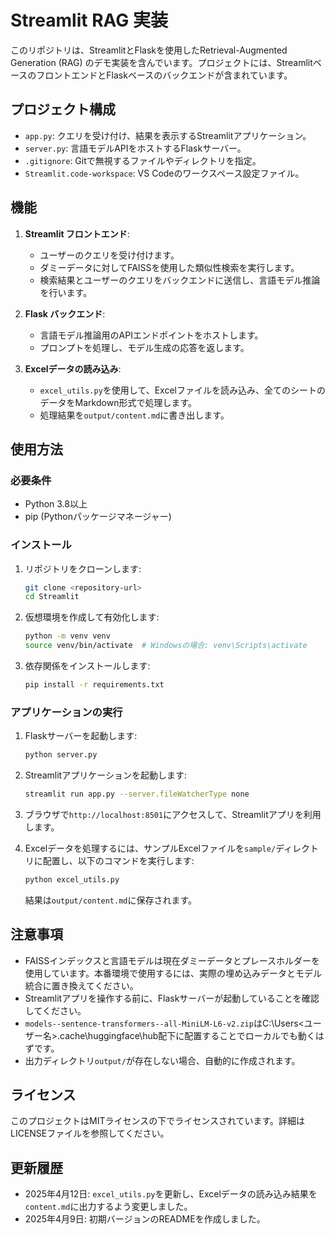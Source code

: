 # Streamlit RAG 実装

このリポジトリは、StreamlitとFlaskを使用したRetrieval-Augmented Generation (RAG) のデモ実装を含んでいます。プロジェクトには、StreamlitベースのフロントエンドとFlaskベースのバックエンドが含まれています。

## プロジェクト構成

- `app.py`: クエリを受け付け、結果を表示するStreamlitアプリケーション。
- `server.py`: 言語モデルAPIをホストするFlaskサーバー。
- `.gitignore`: Gitで無視するファイルやディレクトリを指定。
- `Streamlit.code-workspace`: VS Codeのワークスペース設定ファイル。

## 機能

1. **Streamlit フロントエンド**:
   - ユーザーのクエリを受け付けます。
   - ダミーデータに対してFAISSを使用した類似性検索を実行します。
   - 検索結果とユーザーのクエリをバックエンドに送信し、言語モデル推論を行います。

2. **Flask バックエンド**:
   - 言語モデル推論用のAPIエンドポイントをホストします。
   - プロンプトを処理し、モデル生成の応答を返します。

3. **Excelデータの読み込み**:
   - `excel_utils.py`を使用して、Excelファイルを読み込み、全てのシートのデータをMarkdown形式で処理します。
   - 処理結果を`output/content.md`に書き出します。

## 使用方法

### 必要条件

- Python 3.8以上
- pip (Pythonパッケージマネージャー)

### インストール

1. リポジトリをクローンします:
   ```bash
   git clone <repository-url>
   cd Streamlit
   ```

2. 仮想環境を作成して有効化します:
   ```bash
   python -m venv venv
   source venv/bin/activate  # Windowsの場合: venv\Scripts\activate
   ```

3. 依存関係をインストールします:
   ```bash
   pip install -r requirements.txt
   ```

### アプリケーションの実行

1. Flaskサーバーを起動します:
   ```bash
   python server.py
   ```

2. Streamlitアプリケーションを起動します:
   ```bash
   streamlit run app.py --server.fileWatcherType none
   ```

3. ブラウザで`http://localhost:8501`にアクセスして、Streamlitアプリを利用します。

4. Excelデータを処理するには、サンプルExcelファイルを`sample/`ディレクトリに配置し、以下のコマンドを実行します:
   ```bash
   python excel_utils.py
   ```
   結果は`output/content.md`に保存されます。

## 注意事項

- FAISSインデックスと言語モデルは現在ダミーデータとプレースホルダーを使用しています。本番環境で使用するには、実際の埋め込みデータとモデル統合に置き換えてください。
- Streamlitアプリを操作する前に、Flaskサーバーが起動していることを確認してください。
- `models--sentence-transformers--all-MiniLM-L6-v2.zip`はC:\Users\<ユーザー名>\.cache\huggingface\hub配下に配置することでローカルでも動くはずです。
- 出力ディレクトリ`output/`が存在しない場合、自動的に作成されます。

## ライセンス

このプロジェクトはMITライセンスの下でライセンスされています。詳細はLICENSEファイルを参照してください。

## 更新履歴

- 2025年4月12日: `excel_utils.py`を更新し、Excelデータの読み込み結果を`content.md`に出力するよう変更しました。
- 2025年4月9日: 初期バージョンのREADMEを作成しました。